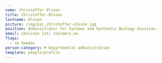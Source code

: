 ```yaml
---
name: Christoffer Olsson
title: Christoffer-Olsson
lastname: Olsson
picture: /img/pic_christoffer-olsson.jpg
position: Administrator for Systems and Synthetic Biology division.
email: cholsson [at] chalmers.se
flags:
  - se Sweden
person-category: M Departmental administration
template: people/profile
---
```

